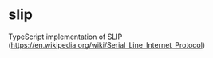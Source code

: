 # slip
TypeScript implementation of SLIP (https://en.wikipedia.org/wiki/Serial_Line_Internet_Protocol)
